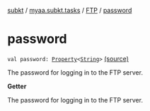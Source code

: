 [subkt](../../index.md) / [myaa.subkt.tasks](../index.md) / [FTP](index.md) / [password](./password.md)

# password

`val password: `[`Property`](https://docs.gradle.org/current/javadoc/org/gradle/api/provider/Property.html)`<`[`String`](https://kotlinlang.org/api/latest/jvm/stdlib/kotlin/-string/index.html)`>` [(source)](https://github.com/Myaamori/SubKt/blob/0.1.10/src/main/kotlin/myaa/subkt/tasks/tasks.kt#L1754)

The password for logging in to the FTP server.

**Getter**

The password for logging in to the FTP server.

